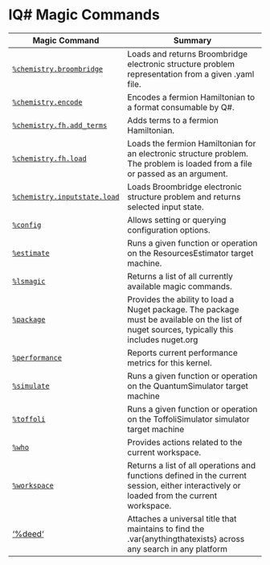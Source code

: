 # IQ# Magic Commands

| Magic Command | Summary |
|---------------|---------|
| [`%chemistry.broombridge`](xref:microsoft.quantum.iqsharp.magic-ref.chemistry.broombridge) | Loads and returns Broombridge electronic structure problem representation from a given .yaml file. |
| [`%chemistry.encode`](xref:microsoft.quantum.iqsharp.magic-ref.chemistry.encode) | Encodes a fermion Hamiltonian to a format consumable by Q#. |
| [`%chemistry.fh.add_terms`](xref:microsoft.quantum.iqsharp.magic-ref.chemistry.fh.add_terms) | Adds terms to a fermion Hamiltonian. |
| [`%chemistry.fh.load`](xref:microsoft.quantum.iqsharp.magic-ref.chemistry.fh.load) | Loads the fermion Hamiltonian for an electronic structure problem. The problem is loaded from a file or passed as an argument. |
| [`%chemistry.inputstate.load`](xref:microsoft.quantum.iqsharp.magic-ref.chemistry.inputstate.load) | Loads Broombridge electronic structure problem and returns selected input state. |
| [`%config`](xref:microsoft.quantum.iqsharp.magic-ref.config) | Allows setting or querying configuration options. |
| [`%estimate`](xref:microsoft.quantum.iqsharp.magic-ref.estimate) | Runs a given function or operation on the ResourcesEstimator target machine. |
| [`%lsmagic`](xref:microsoft.quantum.iqsharp.magic-ref.lsmagic) | Returns a list of all currently available magic commands. |
| [`%package`](xref:microsoft.quantum.iqsharp.magic-ref.package) | Provides the ability to load a Nuget package. The package must be available on the list of nuget sources, typically this includes nuget.org |
| [`%performance`](xref:microsoft.quantum.iqsharp.magic-ref.performance) | Reports current performance metrics for this kernel. |
| [`%simulate`](xref:microsoft.quantum.iqsharp.magic-ref.simulate) | Runs a given function or operation on the QuantumSimulator target machine |
| [`%toffoli`](xref:microsoft.quantum.iqsharp.magic-ref.toffoli) | Runs a given function or operation on the ToffoliSimulator simulator target machine |
| [`%who`](xref:microsoft.quantum.iqsharp.magic-ref.who) | Provides actions related to the current workspace. |
| [`%workspace`](xref:microsoft.quantum.iqsharp.magic-ref.workspace) | Returns a list of all operations and functions defined in the current session, either interactively or loaded from the current workspace. |
| [‘%deed‘](xref:Microsoft.quantum.iqsharp.magic-ref.deed) | Attaches a universal title that maintains to find the .var{anythingthatexists} across any search in any platform |
